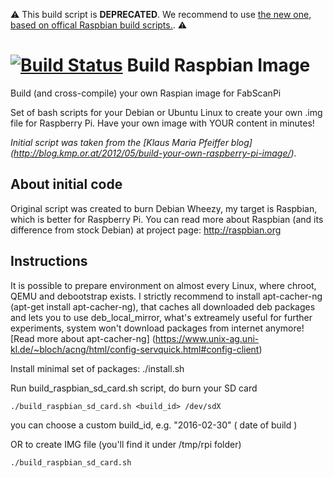 
:warning: This build script is **DEPRECATED**. We recommend to use [the new one, based on offical Raspbian build scripts.](https://github.com/mariolukas/FabScanPi-gen). :warning:

[![Build Status](https://travis-ci.org/mariolukas/FabScanPi-Build-Raspbian.svg?branch=master)](https://travis-ci.org/mariolukas/FabScanPi-Build-Raspbian)
Build Raspbian Image
=========================================================

Build (and cross-compile) your own Raspian image for FabScanPi

Set of bash scripts for your Debian or Ubuntu Linux to create your own .img file for Raspberry Pi.
Have your own image with YOUR content in minutes!

*Initial script was taken from the [Klaus Maria Pfeiffer blog] (http://blog.kmp.or.at/2012/05/build-your-own-raspberry-pi-image/).*

About initial code
---------------------------------------------------------

Original script was created to burn Debian Wheezy, my target is Raspbian, which is better for Raspberry Pi. You can read more about Raspbian (and its difference from stock Debian) at project page: http://raspbian.org


Instructions
---------------------------------------------------------

It is possible to prepare environment on almost every Linux, where chroot, QEMU and debootstrap exists.
I strictly recommend to install apt-cacher-ng (apt-get install apt-cacher-ng), that caches all downloaded deb packages and lets you to use deb_local_mirror, what's extreamely useful for further experiments, system won't download packages from internet anymore! [Read more about apt-cacher-ng] (https://www.unix-ag.uni-kl.de/~bloch/acng/html/config-servquick.html#config-client)

Install minimal set of packages:
./install.sh

Run build_raspbian_sd_card.sh script, do burn your SD card

	./build_raspbian_sd_card.sh <build_id> /dev/sdX

you can choose a custom build_id, e.g. "2016-02-30" ( date of build )

OR to create IMG file (you'll find it under /tmp/rpi folder)

	./build_raspbian_sd_card.sh
